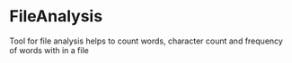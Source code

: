 # FileAnalysis
Tool for file analysis helps to count words, character count and frequency of words with in a file

